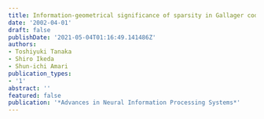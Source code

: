 ```yaml
---
title: Information-geometrical significance of sparsity in Gallager codes
date: '2002-04-01'
draft: false
publishDate: '2021-05-04T01:16:49.141486Z'
authors:
- Toshiyuki Tanaka
- Shiro Ikeda
- Shun-ichi Amari
publication_types:
- '1'
abstract: ''
featured: false
publication: '*Advances in Neural Information Processing Systems*'
---
```


